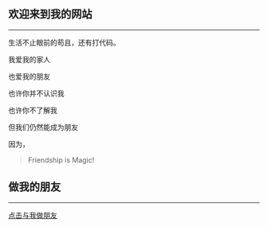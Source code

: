 ## 欢迎来到我的网站

---

  生活不止眼前的苟且，还有打代码。  

  我爱我的家人  

  也爱我的朋友  

  也许你并不认识我  

  也许你不了解我  

  但我们仍然能成为朋友  

  因为，    

> Friendship is Magic!  

## 做我的朋友  

---

[点击与我做朋友](https://www.baidu.com)
